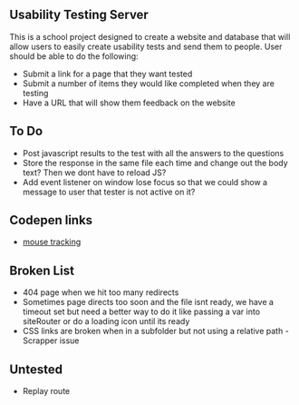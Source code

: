 ## Usability Testing Server
This is a school project designed to create a website and database that will allow users to easily create usability tests and send them to people.
User should be able to do the following:

* Submit a link for a page that they want tested
* Submit a number of items they would like completed when they are testing
* Have a URL that will show them feedback on the website

## To Do

* Post javascript results to the test with all the answers to the questions
* Store the response in the same file each time and change out the body text? Then we dont have to reload JS?
* Add event listener on window lose focus so that we could show a message to user that tester is not active on it?

## Codepen links

* [mouse tracking](https://codepen.io/riderjensen/pen/xaRNEy)

## Broken List

* 404 page when we hit too many redirects
* Sometimes page directs too soon and the file isnt ready, we have a timeout set but need a better way to do it like passing a var into siteRouter or do a loading icon until its ready
* CSS links are broken when in a subfolder but not using a relative path - Scrapper issue

## Untested

* Replay route